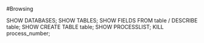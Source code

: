 #Browsing

SHOW DATABASES;
SHOW TABLES;
SHOW FIELDS FROM table / DESCRIBE table;
SHOW CREATE TABLE table;
SHOW PROCESSLIST;
KILL process_number;
